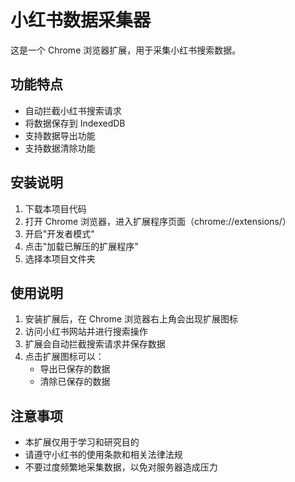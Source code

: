 # 小红书数据采集器

这是一个 Chrome 浏览器扩展，用于采集小红书搜索数据。

## 功能特点

- 自动拦截小红书搜索请求
- 将数据保存到 IndexedDB
- 支持数据导出功能
- 支持数据清除功能

## 安装说明

1. 下载本项目代码
2. 打开 Chrome 浏览器，进入扩展程序页面（chrome://extensions/）
3. 开启"开发者模式"
4. 点击"加载已解压的扩展程序"
5. 选择本项目文件夹

## 使用说明

1. 安装扩展后，在 Chrome 浏览器右上角会出现扩展图标
2. 访问小红书网站并进行搜索操作
3. 扩展会自动拦截搜索请求并保存数据
4. 点击扩展图标可以：
   - 导出已保存的数据
   - 清除已保存的数据

## 注意事项

- 本扩展仅用于学习和研究目的
- 请遵守小红书的使用条款和相关法律法规
- 不要过度频繁地采集数据，以免对服务器造成压力
